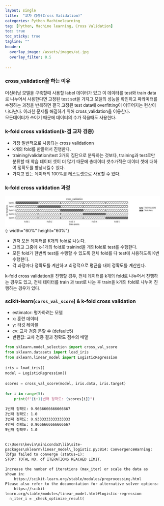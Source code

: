 ```yaml
---
layout: single
title:  "교차 검증(Cross Validation)"
categories: Python Machinelearning
tag: [Python, Machine learning, Cross Validation]
toc: true
toc_sticky: true
tagline: ""
header:
  overlay_image: /assets/images/ai.jpg
  overlay_filter: 0.5

---
```


### cross_validation을 하는 이유

머신러닝 모델을 구축할때 사용할 label 데이터가 있고 이 데이터를 test와 train data로 나누어서 사용한다면 고정된 test set을 가지고 모델의 성능을 확인하고 파라미터를 수정하는 과정을 반복하면 결국 고정된 test data에 overfitting이 이루어지는 현상이 나타난다. 이러한 문제를 해결하기 위해 cross_validation을 이용한다.  
모든데이터가 쓰이기 때문에 데이터의 수가 적을때도 사용한다. 

### k-fold cross validation(k-겹 교차 검증)
 - 가장 일반적으로 사용되는 cross validationn
 - k개의 fold를 만들어서 진행한다.
 - training/validation/test 3개의 집단으로 분류하는 것보다, training과  test로만 분류할 때 학습 데이터 셋이 더 많기 때문에 총데이터 갯수가적은 데이터 셋에 대하여 정확도를 향상시킬수 있다.
 - 가지고 있는 데이터의 100%를 테스트셋으로 사용할 수 있다.

### k-fold cross validation 과정
![](https://github.com/skkumin/skkumin.github.io/blob/master/images/dataminig/cross%20validation.png?raw=true){: width="60%" height="60%"}
 - 먼저 모든 데이터를 K개의 fold로 나눈다.
 - 그리고 그중에 k-1개의 fold로 trainind을 개의fold로 test를 수행한다.
 - 모든 fold가 한번씩 test를 수행할 수 있도록 전체 fold를 다 test에 사용하도록 K번 수행한다.
 - 각 과정마다 정확도를 계산하고 최정적으로 평균을 내어 정확도를 계산한다.

k-fold cross validation을 진행할 경우, 전체 데이터를 k개의 fold로 나누어서 진행하는 경우도 있고, 전체 데이터를 train 과 test로 나눈 후 train을 k개의 fold로 나누어 진행하는 경우가 있다.

### scikit-learn(`corss_val_score`) & k-fold cross validation
 - estimator: 평가하려는 모델
 - x: 훈련 데이터
 - y: 타깃 레이블
 - cv: 교차 검증 분할 수 (default:5)
 - 반환값: 교차 검증 결과 정확도 점수의 배열


```python
from sklearn.model_selection import cross_val_score
from sklearn.datasets import load_iris
from sklearn.linear_model import LogisticRegression

iris = load_iris()
model = LogisticRegression()

scores = cross_val_score(model, iris.data, iris.target)

for i in range(5):
    print(f"{i+1}번째 정확도: {scores[i]}")
```

    1번째 정확도: 0.9666666666666667
    2번째 정확도: 1.0
    3번째 정확도: 0.9333333333333333
    4번째 정확도: 0.9666666666666667
    5번째 정확도: 1.0
    

    C:\Users\kevin\miniconda3\lib\site-packages\sklearn\linear_model\_logistic.py:814: ConvergenceWarning: lbfgs failed to converge (status=1):
    STOP: TOTAL NO. of ITERATIONS REACHED LIMIT.
    
    Increase the number of iterations (max_iter) or scale the data as shown in:
        https://scikit-learn.org/stable/modules/preprocessing.html
    Please also refer to the documentation for alternative solver options:
        https://scikit-learn.org/stable/modules/linear_model.html#logistic-regression
      n_iter_i = _check_optimize_result(
    

